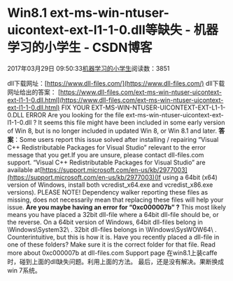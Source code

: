 
# Win8.1 ext-ms-win-ntuser-uicontext-ext-l1-1-0.dll等缺失 - 机器学习的小学生 - CSDN博客


2017年03月29日 09:50:33[机器学习的小学生](https://me.csdn.net/xuluhui123)阅读数：3851


dll下载网址：[https://www.dll-files.com/](https://www.dll-files.com/)
dll下载网址给出的答案：
[https://www.dll-files.com/ext-ms-win-ntuser-uicontext-ext-l1-1-0.dll.html](https://www.dll-files.com/ext-ms-win-ntuser-uicontext-ext-l1-1-0.dll.html)
FIX YOUR EXT-MS-WIN-NTUSER-UICONTEXT-EXT-L1-1-0.DLL ERROR
Are you looking for the file ext-ms-win-ntuser-uicontext-ext-l1-1-0.dll ?
It seems this file might have been included in some early version of Win 8, but is no longer included in updated Win 8, or Win 8.1 and later.
**答案**：Some users report this issue solved after installing / repairing “Visual C++ Redistributable Packages for Visual Studio” relevant to the error message that you get.If you are unsure, please contact dll-files.com support.
“Visual C++ Redistributable Packages for Visual Studio” are available at[https://support.microsoft.com/en-us/kb/2977003](https://support.microsoft.com/en-us/kb/2977003)(If using a 64bit (x64) version of Windows, install both vcredist_x64.exe and vcredist_x86.exe versions).
PLEASE NOTE! Dependency walker reporting these files as missing, does not necessarily mean that replacing these files will help your issue.
**Are you maybe having an error for “0xc000007b” ?**
This most likely means you have placed a 32bit dll-file where a 64bit dll-file should be, or the reverse.
On a 64bit version of Windows, 64bit dll-files belong in \Windows\System32\ .
32bit dll-files belongs in \Windows\SysWOW64\ .
Counterintuitive, but this is how it is.
Have you recently placed a dll-file in one of these folders? Make sure it is the correct folder for that file.
Read more about 0xc000007b at dll-files.com Support page
在win8.1上装caffe时，碰到上面的dll缺失问题。利用上面的方法。
最后，还是没有解决。果断换成win 7系统。

